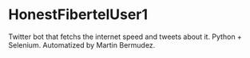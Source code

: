 # HonestFibertelUser1
 Twitter bot that fetchs the internet speed and tweets about it.
 Python + Selenium.
 Automatized by Martin Bermudez.
